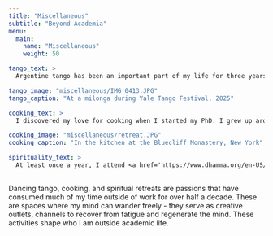 ```yaml
---
title: "Miscellaneous"
subtitle: "Beyond Academia"
menu:
  main:
    name: "Miscellaneous"
    weight: 50

tango_text: >
  Argentine tango has been an important part of my life for three years. The dance represents more than just movement—it's about connection, deep awareness of the other person's senses, listening, and being present in the moment. I seek out tango communities wherever I travel—Greece, Amsterdam, New Delhi, and Paris. My dedication to the dance eventually led me to become President of the <a href='https://lionlink.columbia.edu/organization/columbiabarnardtango' target='_blank'>Columbia Tango Club</a> in Fall 2024, a position I have held since. I've had the joy of leading the group to Tango festivals at Yale and Princeton. On most Fridays and Saturdays, I find myself at milongas around New York City. <a href='https://milongagallociego.wordpress.com/' target='_blank'>Galla Ciego</a> and <a href='https://www.youshouldbedancing.nyc/events/volver-a-nyc-milonga-7x7em-l3se9-6w6p6-a9y33-326em-aj2j6-ngxzd-7cmdz-rc3sp-l3ty9-lhr2m' target='_blank'>Volver</a> are my favorite spots.

tango_image: "miscellaneous/IMG_0413.JPG"
tango_caption: "At a milonga during Yale Tango Festival, 2025"

cooking_text: >
  I discovered my love for cooking when I started my PhD. I grew up around Indian cuisine, but became particularly drawn to Italian-American food after moving to New York. I treat food as integral to social life and community building—values deeply rooted in my upbringing. I host dinners whenever I can, and when opportunities arise, I've enjoyed cooking in large kitchens for bigger gatherings. At my favorite <a href='https://www.bluecliffmonastery.org/' target='_blank'>Buddhist monastery</a> in the United States, I always offer to cook meals for the monks and guests. Gratefully, they've enjoyed the food every time. My signature dishes include Mughlai chicken (slow-cooked marinated chicken rich in dry fruits and fried onions), Kerala-style beef roast, and meatballs with spaghetti—each with my own flair.

cooking_image: "miscellaneous/retreat.JPG"
cooking_caption: "In the kitchen at the Bluecliff Monastery, New York"

spirituality_text: >
  At least once a year, I attend <a href='https://www.dhamma.org/en-US/index' target='_blank'>Vipassana retreats</a> - in the words of S.N. Goenka, a ten-day "deep surgical operation of the mind". Seeing things as they really are through 9 hour daily meditation sittings, and mindful eating have deeply shaped my perspective on life.
---
```


Dancing tango, cooking, and spiritual retreats are passions that have consumed much of my time outside of work for over half a decade. These are spaces where my mind can wander freely - they serve as creative outlets, channels to recover from fatigue and regenerate the mind. These activities shape who I am outside academic life.
